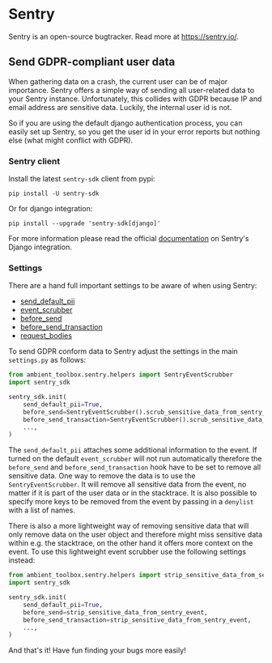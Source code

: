 # Sentry

Sentry is an open-source bugtracker. Read more at https://sentry.io/.

## Send GDPR-compliant user data

When gathering data on a crash, the current user can be of major importance. Sentry offers a simple way of sending all
user-related data to your Sentry instance. Unfortunately, this collides with GDPR because IP and email address are
sensitive data. Luckily, the internal user id is not.

So if you are using the default django authentication process, you can easily set up Sentry, so you get the user id in
your error reports but nothing else (what might conflict with GDPR).

### Sentry client

Install the latest `sentry-sdk` client from pypi:

    pip install -U sentry-sdk

Or for django integration:

    pip install --upgrade 'sentry-sdk[django]'

For more information please read the official [documentation](https://docs.sentry.io/platforms/python/guides/django/)
on Sentry's Django integration.

### Settings

There are a hand full important settings to be aware of when using Sentry:
- [send_default_pii](https://docs.sentry.io/platforms/python/guides/django/configuration/options/#send-default-pii)
- [event_scrubber](https://docs.sentry.io/platforms/python/guides/django/configuration/options/#event-scrubber)
- [before_send](https://docs.sentry.io/platforms/python/guides/django/configuration/options/#before-send)
- [before_send_transaction](https://docs.sentry.io/platforms/python/guides/django/configuration/options/#before-send-transaction)
- [request_bodies](https://docs.sentry.io/platforms/python/guides/django/configuration/options/#before-send-transaction)

To send GDPR conform data to Sentry adjust the settings in the main `settings.py` as follows:

```python
from ambient_toolbox.sentry.helpers import SentryEventScrubber
import sentry_sdk

sentry_sdk.init(
    send_default_pii=True,
    before_send=SentryEventScrubber().scrub_sensitive_data_from_sentry_event,
    before_send_transaction=SentryEventScrubber().scrub_sensitive_data_from_sentry_event,
    ...,
)
```

The `send_default_pii` attaches some additional information to the event. If turned on the default `event_scrubber` will
not run automatically therefore the `before_send` and `before_send_transaction` hook have to be set to remove all
sensitive data. One way to remove the data is to use the `SentryEventScrubber`. It will remove all sensitive data from
the event, no matter if it is part of the user data or in the stacktrace. It is also possible to specify more keys to be
removed from the event by passing in a `denylist` with a list of names.

There is also a more lightweight way of removing sensitive data that will only remove data on the user object and
therefore might miss sensitive data within e.g. the stacktrace, on the other hand it offers more context on the event.
To use this lightweight event scrubber use the following settings instead:

```python
from ambient_toolbox.sentry.helpers import strip_sensitive_data_from_sentry_event
import sentry_sdk

sentry_sdk.init(
    send_default_pii=True,
    before_send=strip_sensitive_data_from_sentry_event,
    before_send_transaction=strip_sensitive_data_from_sentry_event,
    ...,
)
```

And that's it! Have fun finding your bugs more easily!
